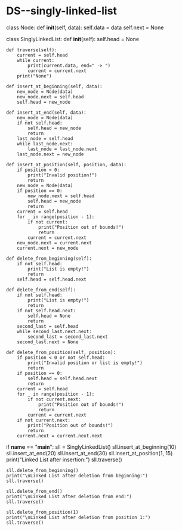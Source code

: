 # DS--singly-linked-list
class Node:
    def __init__(self, data):
        self.data = data
        self.next = None

class SinglyLinkedList:
    def __init__(self):
        self.head = None

    def traverse(self):
        current = self.head
        while current:
            print(current.data, end=" -> ")
            current = current.next
        print("None")

    def insert_at_beginning(self, data):
        new_node = Node(data)
        new_node.next = self.head
        self.head = new_node

    def insert_at_end(self, data):
        new_node = Node(data)
        if not self.head:
            self.head = new_node
            return
        last_node = self.head
        while last_node.next:
            last_node = last_node.next
        last_node.next = new_node

    def insert_at_position(self, position, data):
        if position < 0:
            print("Invalid position!")
            return
        new_node = Node(data)
        if position == 0:
            new_node.next = self.head
            self.head = new_node
            return
        current = self.head
        for _ in range(position - 1):
            if not current:
                print("Position out of bounds!")
                return
            current = current.next
        new_node.next = current.next
        current.next = new_node

    def delete_from_beginning(self):
        if not self.head:
            print("List is empty!")
            return
        self.head = self.head.next

    def delete_from_end(self):
        if not self.head:
            print("List is empty!")
            return
        if not self.head.next:
            self.head = None
            return
        second_last = self.head
        while second_last.next.next:
            second_last = second_last.next
        second_last.next = None

    def delete_from_position(self, position):
        if position < 0 or not self.head:
            print("Invalid position or list is empty!")
            return
        if position == 0:
            self.head = self.head.next
            return
        current = self.head
        for _ in range(position - 1):
            if not current.next:
                print("Position out of bounds!")
                return
            current = current.next
        if not current.next:
            print("Position out of bounds!")
            return
        current.next = current.next.next
if __name__ == "__main__":
    sll = SinglyLinkedList()
    sll.insert_at_beginning(10)
    sll.insert_at_end(20)
    sll.insert_at_end(30)
    sll.insert_at_position(1, 15)
    print("Linked List after insertion:")
    sll.traverse()

    sll.delete_from_beginning()
    print("\nLinked List after deletion from beginning:")
    sll.traverse()

    sll.delete_from_end()
    print("\nLinked List after deletion from end:")
    sll.traverse()

    sll.delete_from_position(1)
    print("\nLinked List after deletion from position 1:")
    sll.traverse()

